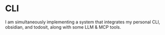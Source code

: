 # CLI

I am simultaneously implementing a system that integrates my personal CLI, obsidian, and todosit, along with some LLM & MCP tools.
